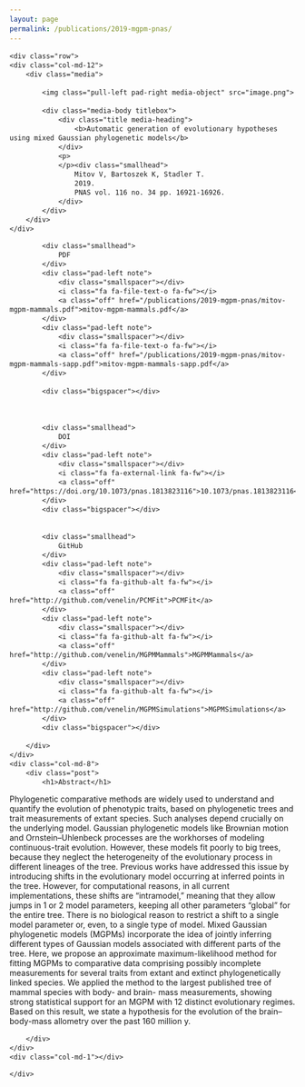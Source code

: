 ```yaml
---
layout: page
permalink: /publications/2019-mgpm-pnas/
---
```


<div class="container">	
		
	<div class="row">
	<div class="col-md-12">
		<div class="media">
			
			<img class="pull-left pad-right media-object" src="image.png">
			
			<div class="media-body titlebox">
				<div class="title media-heading">
					<b>Automatic generation of evolutionary hypotheses using mixed Gaussian phylogenetic models</b>
				</div>
				<p>
				</p><div class="smallhead">
					Mitov V, Bartoszek K, Stadler T.
					2019.
					PNAS vol. 116 no. 34 pp. 16921-16926.
				</div>
			</div>
		</div>
	</div>
</div>

<div class="bigspacer"></div>

<div class="row">
	<div class="col-md-3">
		<div class="bigspacer"></div>
		<div class="glyphbox note">
			
			<div class="smallhead">
				PDF
			</div>
			<div class="pad-left note">
				<div class="smallspacer"></div>
				<i class="fa fa-file-text-o fa-fw"></i>
				<a class="off" href="/publications/2019-mgpm-pnas/mitov-mgpm-mammals.pdf">mitov-mgpm-mammals.pdf</a>
			</div>
			<div class="pad-left note">
				<div class="smallspacer"></div>
				<i class="fa fa-file-text-o fa-fw"></i>
				<a class="off" href="/publications/2019-mgpm-pnas/mitov-mgpm-mammals-sapp.pdf">mitov-mgpm-mammals-sapp.pdf</a>
			</div>
			
			<div class="bigspacer"></div>
			
			
			
			<div class="smallhead">
				DOI
			</div>
			<div class="pad-left note">
				<div class="smallspacer"></div>
				<i class="fa fa-external-link fa-fw"></i>
				<a class="off" href="https://doi.org/10.1073/pnas.1813823116">10.1073/pnas.1813823116</a>
			</div>
			<div class="bigspacer"></div>
			
			
			<div class="smallhead">
				GitHub
			</div>
			<div class="pad-left note">
				<div class="smallspacer"></div>
				<i class="fa fa-github-alt fa-fw"></i>
				<a class="off" href="http://github.com/venelin/PCMFit">PCMFit</a>
			</div>
			<div class="pad-left note">
				<div class="smallspacer"></div>
				<i class="fa fa-github-alt fa-fw"></i>
				<a class="off" href="http://github.com/venelin/MGPMMammals">MGPMMammals</a>
			</div>
			<div class="pad-left note">
				<div class="smallspacer"></div>
				<i class="fa fa-github-alt fa-fw"></i>
				<a class="off" href="http://github.com/venelin/MGPMSimulations">MGPMSimulations</a>
			</div>
			<div class="bigspacer"></div>
			
		</div>
	</div>
	<div class="col-md-8">
		<div class="post">
			<h1>Abstract</h1>

<p>Phylogenetic comparative methods are widely used to understand and quantify the evolution of phenotypic traits, based on phylogenetic trees and trait measurements of extant species. Such analyses depend crucially on the underlying model. Gaussian phylogenetic models like Brownian motion and Ornstein–Uhlenbeck processes are the workhorses of modeling continuous-trait evolution. However, these models fit poorly to big trees, because they neglect the heterogeneity of the evolutionary process in different lineages of the tree. Previous works have addressed this issue by introducing shifts in the evolutionary model occurring at inferred points in the tree. However, for computational reasons, in all current implementations, these shifts are “intramodel,” meaning that they allow jumps in 1 or 2 model parameters, keeping all other parameters “global” for the entire tree. There is no biological reason to restrict a shift to a single model parameter or, even, to a single type of model. Mixed Gaussian phylogenetic models (MGPMs) incorporate the idea of jointly inferring different types of Gaussian models associated with different parts of the tree. Here, we propose an approximate maximum-likelihood method for fitting MGPMs to comparative data comprising possibly incomplete measurements for several traits from extant and extinct phylogenetically linked species. We applied the method to the largest published tree of mammal species with body- and brain- mass measurements, showing strong statistical support for an MGPM with 12 distinct evolutionary regimes. Based on this result, we state a hypothesis for the evolution of the brain–body-mass allometry over the past 160 million y.</p>

		</div>
	</div>
	<div class="col-md-1"></div>
</div>

	
	</div>